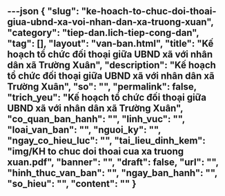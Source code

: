 ---json
{
    "slug": "ke-hoach-to-chuc-doi-thoai-giua-ubnd-xa-voi-nhan-dan-xa-truong-xuan",
    "category": "tiep-dan.lich-tiep-cong-dan",
    "tag": [],
    "layout": "van-ban.html",
    "title": "Kế hoạch tổ chức đối thoại giữa UBND xã với nhân dân xã Trường Xuân",
    "description": "Kế hoạch tổ chức đối thoại giữa UBND xã với nhân dân xã Trường Xuân",
    "so": "",
    "permalink": false,
    "trich_yeu": "Kế hoạch tổ chức đối thoại giữa UBND xã với nhân dân xã Trường Xuân",
    "co_quan_ban_hanh": "",
    "linh_vuc": "",
    "loai_van_ban": "",
    "nguoi_ky": "",
    "ngay_co_hieu_luc": "",
    "tai_lieu_dinh_kem": "img/KH to chuc doi thoai cua xa truong xuan.pdf",
    "banner": "",
    "draft": false,
    "url": "",
    "hinh_thuc_van_ban": "",
    "ngay_ban_hanh": "",
    "so_hieu": "",
    "__content__": ""
}
---

